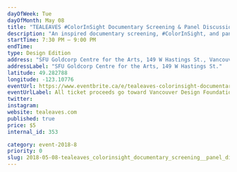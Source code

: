 ```yaml
---
dayOfWeek: Tue
dayOfMonth: May 08
title: "TEALEAVES #ColorInSight Documentary Screening & Panel Discussion on Color"
description: "An inspired documentary screening, #ColorInSight, and panel discussion will explore colour strategy, specifically, how brands across industries can harness the power of colour and how colour strategy can have a large impact on the perception of products and services.<br> <br> For companies, colour has long been a tool that the most memorable brands use to assert their identity. Colour has become an industry-agnostic tool that only the best brands wield to capture their audience’s attention."
startTime: 7:30 PM – 9:00 PM
endTime: 
type: Design Edition
address: "SFU Goldcorp Centre for the Arts, 149 W Hastings St., Vancouver, BC, Canada"
addressLabel: "SFU Goldcorp Centre for the Arts, 149 W Hastings St."
latitude: 49.282788
longitude: -123.10776
eventUrl: https://www.eventbrite.ca/e/tealeaves-colorinsight-documentary-screening-panel-discussion-on-color-tickets-45047147230
eventUrlLabel: All ticket proceeds go toward Vancouver Design Foundation
twitter: 
instagram: 
website: tealeaves.com
published: true
price: $5
internal_id: 353

category: event-2018-8
priority: 0
slug: 2018-05-08-tealeaves_colorinsight_documentary_screening__panel_discussion_on_color
---
```

